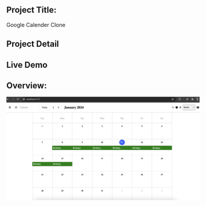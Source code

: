 ## Project Title: 
Google Calender Clone
## Project Detail

## Live Demo


## Overview:
![plot](./src/assets/project-overview.png)


